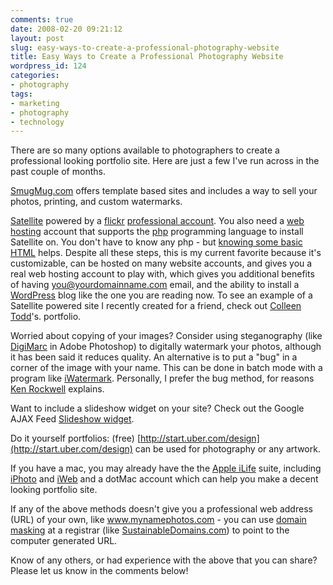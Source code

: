 ```yaml
---
comments: true
date: 2008-02-20 09:21:12
layout: post
slug: easy-ways-to-create-a-professional-photography-website
title: Easy Ways to Create a Professional Photography Website
wordpress_id: 124
categories:
- photography
tags:
- marketing
- photography
- technology
---
```


There are so many options available to photographers to create a professional looking portfolio site. Here are just a few I've run across in the past couple of months.




[SmugMug.com](http://www.smugmug.com/pro/) offers template based sites and includes a way to sell your photos, printing, and custom watermarks.




[Satellite](http://design.tedforbes.com/) powered by a [flickr](http://flickr.com) [professional account](http://flickr.com/upgrade/). You also need a [web hosting](http://www.sustainablewebsites.com) account that supports the [php](http://php.net/) programming language to install Satellite on. You don't have to know any php - but [knowing some basic HTML](http://w3schools.com/html/default.asp) helps. Despite all these steps, this is my current favorite because it's customizable, can be hosted on many website accounts, and gives you a real web hosting account to play with, which gives you additional benefits of having you@yourdomainname.com email, and the ability to install a [WordPress](http://www.wordpress.org) blog like the one you are reading now. To see an example of a Satellite powered site I recently created for a friend, check out [Colleen Todd](http://colleentodd.com)'s. portfolio.




Worried about copying of your images? Consider using steganography (like [DigiMarc](http://www.digimarc.com/register/) in Adobe Photoshop) to digitally watermark your photos, although it has been said it reduces quality. An alternative is to put a "bug" in a corner of the image with your name. This can be done in batch mode with a program like [iWatermark](http://www.scriptsoftware.com/iwatermark/). Personally, I prefer the bug method, for reasons [Ken Rockwell](http://www.kenrockwell.com/tech/digimark.htm) explains.




Want to include a slideshow widget on your site? Check out the Google AJAX Feed [Slideshow widget](http://www.google.com/uds/solutions/slideshow/index.html).




Do it yourself portfolios: (free) [http://start.uber.com/design](http://start.uber.com/design) can be used for photography or any artwork.  





If you have a mac, you may already have the the [Apple iLife](http://www.apple.com/ilife/) suite, including [iPhoto](http://www.apple.com/ilife/iphoto/) and [iWeb](http://www.apple.com/ilife/iweb/) and a dotMac account which can help you make a decent looking portfolio site.




If any of the above methods doesn't give you a professional web address (URL) of your own, like www.mynamephotos.com - you can use [domain masking](https://www.securepaynet.net/gdshop/products/domain_forwarding.asp?prog_id=ivanstorck&ci=1781&) at a registrar (like [SustainableDomains.com](https://www.securepaynet.net/gdshop/products/domain_forwarding.asp?prog_id=ivanstorck&ci=1781&)) to point to the computer generated URL.




Know of any others, or had experience with the above that you can share? Please let us know in the comments below!
